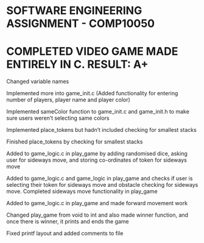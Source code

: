 # SOFTWARE ENGINEERING ASSIGNMENT - COMP10050
# COMPLETED VIDEO GAME MADE ENTIRELY IN C. RESULT: A+

Changed variable names

Implemented more into game_init.c (Added functionality for entering number of players, player name and player color)

Implemented sameColor function to game_init.c and game_init.h to make sure users weren’t selecting same colors

Implemented place_tokens but hadn’t included checking for smallest stacks

Finished place_tokens by checking for smallest stacks

Added to game_logic.c in play_game by adding randomised dice, asking user for sideways move, and storing co-ordinates of token for sideways move

Added to game_logic.c and game_logic in play_game and checks if user is selecting their token for sideways move and obstacle checking for sideways move. Completed sideways move functionality in play_game

Added to game_logic.c in play_game and made forward movement work

Changed play_game from void to int and also made winner function, and once there is winner, it prints and ends the game

Fixed printf layout and added comments to file


